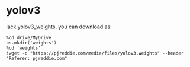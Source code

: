 # yolov3

lack yolov3_weights, you can download as:
```
%cd drive/MyDrive
os.mkdir('weights')
%cd 'weights'
!wget -c "https://pjreddie.com/media/files/yolov3.weights" --header "Referer: pjreddie.com"

```
